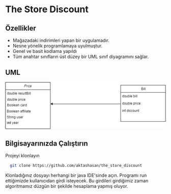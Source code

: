 # The Store Discount

## Özellikler

- Mağazadaki indirimleri yapan bir uygulamadır.
- Nesne yönelik programlamaya uyulmuştur.
- Genel ve basit kodlama yapıldı
- Tüm anahtar sınıfların üst düzey bir UML sınıf diyagramını sağlar.

## UML

![Uygulama Ekran Görüntüsü](https://github.com/aktashasan/the_store_discount/blob/master/uml.png)

  
## Bilgisayarınızda Çalıştırın

Projeyi klonlayın

```bash
  git clone https://github.com/aktashasan/the_store_discount
```

Klonladığınız dosyayı herhangi bir java IDE'sinde açın. Programı run ettiğimizde kullanıcıdan girdi isteyecek. Bu girdileri girdiğimiz zaman algoritmamız düzgün bir şekilde hesaplama yapmış oluyor.
